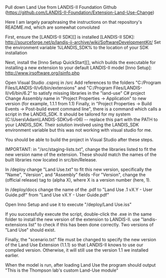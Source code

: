 
Pull down Land Use from LANDIS-II Foundation Github (https://github.com/LANDIS-II-Foundation/Extension-Land-Use-Change)

Here I am largely paraphrasing the instructions on that repository's README.md, which are somewhat convoluted

First, ensure the [LANDIS-II SDK][] is installed
[LANDIS-II SDK]: http://sourceforge.net/p/landis-ii-archive/wiki/SoftwareDevelopmentKit/
Set the environment variable %LANDIS_SDK% to the location of your SDK installation

Next, install the [Inno Setup QuickStart][], which builds the executable for installing a new extension to your default LANDIS-II model
[Inno Setup]: http://www.jrsoftware.org/isinfo.php

Open Visual Studio .csproj in /src
Add references to the folders "C:/Program Files/LANDIS-II/v6/bin/extensions" and "C:/Program Files/LANDIS-II/v6/bin/6.2"
to satisfy missing libraries in the "land-use" C# project
Change Assembly name in "Project Properties -> Application" to new version (for example, 1.1.1 from 1.1)
Finally, in "Project Properties -> Build Events -> Post-build event command line", there is a command which calls a script in the 
LANDIS_SDK. It should be tailored for my system (C:\Users\Adam\LANDIS-SDK\v6-r06) -- replace this part with the PATH to your LANDIS_SDK.
Their solution involved using the LANDIS_SDK environment variable but this was not working with visual studio for me. 

You should be able to build the project in Visual Studio after these steps.

IMPORTANT: in "/src/staging-lists.txt", change the libraries listed to fit the new version name of the extension. These should match the names
of the built libraries now located in src/bin/Release.

In /deploy change "Land Use.txt" to fit this new version, specifically the "Name", "Version", and "Assembly" fields
-For "Version", change the (official release) tag to (alpha X), where X is a version number (here, 1). 

In /deploy/docs change the name of the .pdf to "Land Use .1 vX.Y - User Guide.pdf" from "Land Use vX.Y - User Guide.pdf"

Open Inno Setup and use it to execute "/deploy/Land Use.iss"

If you successfully execute the script, double-click the .exe in the same folder to install the new version of 
the extension to LANDIS-II. use "landis-extensions list" to check if this has been done correctly. Two versions of "Land Use" should exist.

Finally, the "scenario.txt" file must be changed to specify the new version of the Land Use Extension (1.1.1) so that LANDIS-II
knows to use our compiled version. Otherwise, it will still use the version 1.1 we installed earlier. 

When the model is run, after loading Land Use the program should output "This is the Thompson lab's custom Land-Use module"
